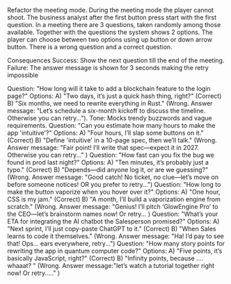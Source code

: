 Refactor the meeting mode. During the meeting mode the player cannot shoot. The business analyst after the first button press start with the first question. In a meeting there are 3 questions, taken randomly among those available. Together with the questions the  system shows 2 options. The player can choose between two options using up button or down arrow button. There is a wrong question and a correct question. 

Consequences
Success: Show the next question till the end of the meeting.
Failure:
The answer message is shown for 3 seconds making the retry impossible


Question: "How long will it take to add a blockchain feature to the login page?"
Options:
A) "Two days, it’s just a quick hash thing, right?" (Correct)
B) "Six months, we need to rewrite everything in Rust." (Wrong. Answer message: "Let’s schedule a six-month kickoff to discuss the timeline. Otherwise you can retry..."). 
Tone: Mocks trendy buzzwords and vague requirements.
Question: "Can you estimate how many hours to make the app 'intuitive'?"
Options:
A) "Four hours, I’ll slap some buttons on it." (Correct)
B) "Define 'intuitive' in a 10-page spec, then we’ll talk." (Wrong. Answer message: "Fair point! I’ll write that spec—expect it in 2027. Otherwise you can retry..." )
Question: "How fast can you fix the bug we found in prod last night?"
Options:
A) "Ten minutes, it’s probably just a typo." (Correct)
B) "Depends—did anyone log it, or are we guessing?" (Wrong. Answer message:  "Good catch! No ticket, no clue—let’s move on before someone notices! OR you prefer to retry...")
Question: "How long to make the button vaporize when you hover over it?"
Options:
A) "One hour, CSS is my jam." (Correct)
B) "A month, I’ll build a vaporization engine from scratch." (Wrong. Answer message: "Genius! I’ll pitch ‘GlowEngine Pro’ to the CEO—let’s brainstorm names now! Or retry... )
Question: "What’s your ETA for integrating the AI chatbot the Salesperson promised?"
Options:
A) "Next sprint, I’ll just copy-paste ChatGPT to it." (Correct)
B) "When Sales learns to code it themselves." (Wrong. Answer message: "Ha! I’d pay to see that! Ops... ears everywhere, retry...")
Question: "How many story points for rewriting the app in quantum computer code?"
Options:
A) "Five points, it’s basically JavaScript, right?" (Correct)
B) "Infinity points, because .... whaaat? " (Wrong. Answer message:"let’s watch a tutorial together right now! Or retry....." )

